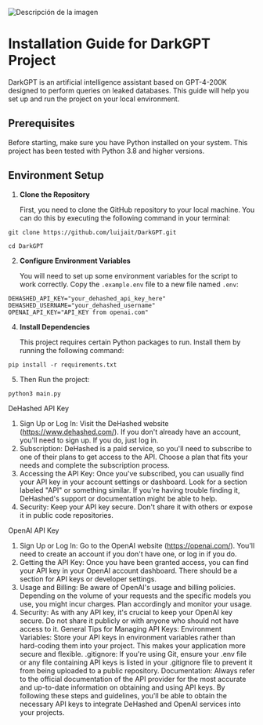 ![Descripción de la imagen](https://i.imgur.com/bYW6pai.jpg)
# Installation Guide for DarkGPT Project

DarkGPT is an artificial intelligence assistant based on GPT-4-200K designed to perform queries on leaked databases. This guide will help you set up and run the project on your local environment.

## Prerequisites

Before starting, make sure you have Python installed on your system. This project has been tested with Python 3.8 and higher versions.

## Environment Setup

1. **Clone the Repository**

   First, you need to clone the GitHub repository to your local machine. You can do this by executing the following command in your terminal:

```shell
git clone https://github.com/luijait/DarkGPT.git
```
```shell
cd DarkGPT
```

2. **Configure Environment Variables**

   You will need to set up some environment variables for the script to work correctly. Copy the `.example.env` file to a new file named `.env`:

```env
DEHASHED_API_KEY="your_dehashed_api_key_here"
DEHASHED_USERNAME="your_dehashed_username"
OPENAI_API_KEY="API_KEY from openai.com"
```
4. **Install Dependencies**

   This project requires certain Python packages to run. Install them by running the following command:

```shell
pip install -r requirements.txt
```
5. Then Run the project:
```shell
python3 main.py
```
DeHashed API Key
1. Sign Up or Log In: Visit the DeHashed website (https://www.dehashed.com/). If you don't already have an account, you'll need to sign up. If you do, just log in.
2. Subscription: DeHashed is a paid service, so you'll need to subscribe to one of their plans to get access to the API. Choose a plan that fits your needs and complete the subscription process.
3. Accessing the API Key: Once you've subscribed, you can usually find your API key in your account settings or dashboard. Look for a section labeled "API" or something similar. If you're having trouble finding it, DeHashed's support or documentation might be able to help.
4. Security: Keep your API key secure. Don't share it with others or expose it in public code repositories.

   
OpenAI API Key
1. Sign Up or Log In: Go to the OpenAI website (https://openai.com/). You'll need to create an account if you don't have one, or log in if you do.
3. Getting the API Key: Once you have been granted access, you can find your API key in your OpenAI account dashboard. There should be a section for API keys or developer settings.
4. Usage and Billing: Be aware of OpenAI's usage and billing policies. Depending on the volume of your requests and the specific models you use, you might incur charges. Plan accordingly and monitor your usage.
5. Security: As with any API key, it's crucial to keep your OpenAI key secure. Do not share it publicly or with anyone who should not have access to it.
General Tips for Managing API Keys:
Environment Variables: Store your API keys in environment variables rather than hard-coding them into your project. This makes your application more secure and flexible.
.gitignore: If you're using Git, ensure your .env file or any file containing API keys is listed in your .gitignore file to prevent it from being uploaded to a public repository.
Documentation: Always refer to the official documentation of the API provider for the most accurate and up-to-date information on obtaining and using API keys.
By following these steps and guidelines, you'll be able to obtain the necessary API keys to integrate DeHashed and OpenAI services into your projects.
